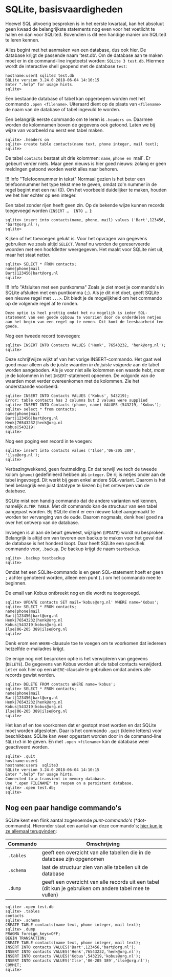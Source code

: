 # SQLite, basisvaardigheden

Hoewel SQL uitvoerig besproken is in het eerste kwartaal, kan het absoluut geen kwaad de belangrijkste statements nog even voor het voetlicht te halen en dan voor  SQLite3. Bovendien is dit een handige manier om SQLite3 te leren kennen.

Alles begint met het aanmaken van een database, dus ook hier. De database krijgt de passende naam ’test.db’. Om de database aan te maken moet er in de command-line ingetoetst worden: `SQLite 3 test.db`. Hiermee wordt de interactive shell geopend met de database `test`:

```shell
hostname:user$ sqlite3 test.db
SQLite version 3.24.0 2018-06-04 14:10:15
Enter ".help" for usage hints.
sqlite> 
```

Een bestaande database of tabel kan opgeroepen worden met het commando `.open <filename>`. Uiteraard dient op de plaats van `<filename>` de naam van de database of tabel ingevuld te worden.

Een belangrijk eerste commando om te leren is `.headers on`. Daarmee worden de kolomnamen boven de gegevens ook getoond. Laten we bij wijze van voorbeeld nu eerst een tabel maken.

```shell
sqlite> .headers on
sqlite> create table contacts(name text, phone integer, mail text);
sqlite> 
```


De tabel `contacts` bestaat uit drie kolommen: `name`, `phone en `mail`. Er gebeurt verder niets. Maar geen nieuws is hier goed nieuws: zolang er geen meldingen getoond worden werkt alles naar behoren. 

!!! Info "Telefoonnummer in tekst"
    Normaal gezien is het beter een telefoonnummer het type tekst mee te geven, omdat zo'n nummer in de regel begint met een nul (0). Om het voorbeeld duidelijker te maken, houden we het hier echter op een integer.

Een tabel zonder rijen heeft geen zin. Op de bekende wijze kunnen records toegevoegd worden (`INSERT …  INTO … `):

```
sqlite> insert into contacts(name, phone, mail) values ('Bart',123456, 'bart@org.nl');
sqlite> 
```

Kijken of het toevoegen gelukt is. Voor het opvragen van gegevens gebruiken we zoals altijd `SELECT`. Vanaf nu worden de gereserveerde woorden met een hoofdletter weergegeven. Het maakt voor SQLite niet uit, maar het staat netter.

```
sqlite> SELECT * FROM contacts;
name|phone|mail
Bart|123456|bart@org.nl
sqlite> 
```

!!! Info "Afsluiten met een puntkomma"
    Zoals je ziet moet je commando's in SQLite afsluiten met een puntkomma (`;`). Als je dit niet doet, geeft SQLite een nieuwe regel met `...>`. Dit biedt je de mogelijkheid om het commando op de volgende regel af te ronden. 

    Deze optie is heel prettig omdat het nu mogelijk is ieder SQL-statement van een goede opbouw te voorzien door de onderdelen netjes aan het begin van een regel op te nemen. Dit komt de leesbaarheid ten goede.

Nog een tweede record toevoegen:

```
sqlite> INSERT INTO Contacts VALUES ('Henk', 76543232, 'henk@org.nl');
sqlite> 
```

Deze schrijfwijze wijkt af van het vorige INSERT-commando. Het gaat wel goed maar alleen als de juiste waarden *in de juiste volgorde* aan de tabel worden aangeboden. Als je voor niet alle kolommen een waarde hebt, *moet* je de kolommen in het `INSERT`-statement opnemen. De volgorde van de waarden moet verder overeenkomen met de kolommen. Zie het onderstaande voorbeeld:

```
sqlite> INSERT INTO Contacts VALUES ('Kobus', 543219);
Error: table contacts has 3 columns but 2 values were supplied
sqlite> INSERT INTO Contacts (phone, name) VALUES (543219, 'Kobus');
sqlite> select * from contacts;
name|phone|mail
Bart|123456|bart@org.nl
Henk|76543232|henk@org.nl
Kobus|543219|
sqlite> 
```

Nog een poging een record in te voegen:

```
sqlite> insert into contacts values ('Ilse','06-205 389', 'ilse@org.nl');
sqlite> 
```

Verbazingwekkend, geen foutmelding. En dat terwijl we toch de tweede kolom (`phone`) gedefinieerd hebben als `integer`. De rij is netjes onder aan de tabel ingevoegd. Dit werkt bij geen enkel andere SQL-variant. Daarom is het heel belangrijk een juist datatype te kiezen bij het ontwerpen van de database.

SQLite mist een handig commando dat de andere varianten wel kennen, namelijk `ALTER TABLE`. Met dit commando kan de structuur van een tabel aangepast worden. Bij SQLite dient er een nieuwe tabel aangemaakt te worden ter vervanging van de oude. Daarom nogmaals, denk heel goed na over het ontwerp van de database.

Invoegen is al aan de beurt geweest, wijzigen (`UPDATE`) wordt nu besproken. Belangrijk is altijd om van tevoren een backup te maken voor het geval dat de database is het honderd loopt. Daar heeft SQLite een specifiek commando voor, `.backup`. De backup krijgt de naam `testbackup`.

```
sqlite> .backup testbackup
sqlite> 
```

Omdat het een SQLite-commando is en geen SQL-statement hoeft er geen `;` achter genoteerd worden, alleen een punt (`.`) om het commando mee te beginnen.

De email van Kobus ontbreekt nog en die wordt nu toegevoegd.

```
sqlite> UPDATE contacts SET mail='kobus@org.nl' WHERE name='Kobus';
sqlite> SELECT * FROM contacts;
name|phone|mail
Bart|123456|bart@org.nl
Henk|76543232|henk@org.nl
Kobus|543219|kobus@org.nl
Ilse|06-205 389|ilse@org.nl
sqlite> 
```

Denk erom een `WHERE`-clausule toe te voegen om te voorkomen dat iedereen hetzelfde e-mailadres krijgt. 

De enige nog niet besproken optie is het verwijderen van gegevens (`DELETE`). De gegevens van Kobus worden uit de tabel contacts verwijderd. Let er ook hier op een `WHERE`-clausule te gebruiken omdat anders alle records gewist worden.

```
sqlite> DELETE FROM contacts WHERE name='kobus';
sqlite> SELECT * FROM contacts;
name|phone|mail
Bart|123456|bart@org.nl
Henk|76543232|henk@org.nl
Kobus|543219|kobus@org.nl
Ilse|06-205 389|ilse@org.nl
sqlite> 
```

Het kan af en toe voorkomen dat er gestopt moet worden en dat SQLite moet worden afgesloten. Daar is het commando `.quit` (kleine letters) voor beschikbaar. SQLite kan weer opgestart worden door in de command-line `SQLite3` in te geven. En met `.open <filename>` kan de database weer geactiveerd worden.

```
sqlite> .quit
hostname:user$  
hostname:user$  sqlite3
SQLite version 3.24.0 2018-06-04 14:10:15
Enter ".help" for usage hints.
Connected to a transient in-memory database.
Use ".open FILENAME" to reopen on a persistent database.
sqlite> .open test.db;
sqlite> 
```

## Nog een paar handige commando's

SQLite kent een flink aantal zogenoemde *punt-commando's* (*dot-commands). Hieronder staat een aantal van deze commando's; [hier kun je ze allemaal terugvinden](https://sqlite.org/cli.html#special_commands_to_sqlite3_dot_commands_):

Commando | Omschrijving 
-----|-----
`.tables` | geeft een overzicht van alle tabellen die in de database zijn opgenomen
`.schema` |  laat de structuur zien van alle tabellen uit de database
`.dump`  |  geeft een overzicht van alle records uit een tabel (dit kun je gebruiken om andere tabel mee te vullen)

```
sqlite> .open test.db
sqlite> .tables
contacts
sqlite> .schema
CREATE TABLE contacts(name text, phone integer, mail text);
sqlite> .dump
PRAGMA foreign_keys=OFF;
BEGIN TRANSACTION;
CREATE TABLE contacts(name text, phone integer, mail text);
INSERT INTO contacts VALUES('Bart',123456,'bart@org.nl');
INSERT INTO contacts VALUES('Henk',76543232,'henk@org.nl');
INSERT INTO contacts VALUES('Kobus',543219,'kobus@org.nl');
INSERT INTO contacts VALUES('Ilse','06-205 389','ilse@org.nl');
COMMIT;
sqlite> 
```




